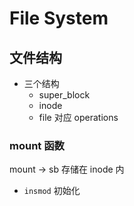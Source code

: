 # File System

## 文件结构

- 三个结构
	- super_block
	- inode
	- file
对应 operations


### mount 函数

mount -> sb
存储在 inode 内

- `insmod` 初始化
